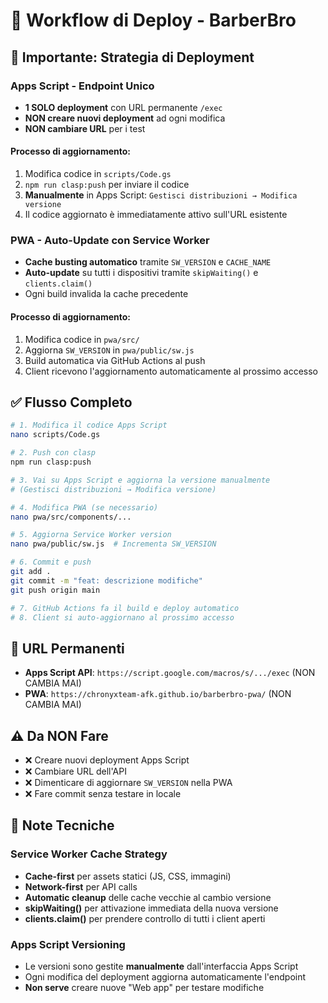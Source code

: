 # 🚀 Workflow di Deploy - BarberBro

## 📌 Importante: Strategia di Deployment

### Apps Script - Endpoint Unico
- **1 SOLO deployment** con URL permanente `/exec`
- **NON creare nuovi deployment** ad ogni modifica
- **NON cambiare URL** per i test

#### Processo di aggiornamento:
1. Modifica codice in `scripts/Code.gs`
2. `npm run clasp:push` per inviare il codice
3. **Manualmente** in Apps Script: `Gestisci distribuzioni → Modifica versione`
4. Il codice aggiornato è immediatamente attivo sull'URL esistente

### PWA - Auto-Update con Service Worker
- **Cache busting automatico** tramite `SW_VERSION` e `CACHE_NAME`
- **Auto-update** su tutti i dispositivi tramite `skipWaiting()` e `clients.claim()`
- Ogni build invalida la cache precedente

#### Processo di aggiornamento:
1. Modifica codice in `pwa/src/`
2. Aggiorna `SW_VERSION` in `pwa/public/sw.js`
3. Build automatica via GitHub Actions al push
4. Client ricevono l'aggiornamento automaticamente al prossimo accesso

## ✅ Flusso Completo

```bash
# 1. Modifica il codice Apps Script
nano scripts/Code.gs

# 2. Push con clasp
npm run clasp:push

# 3. Vai su Apps Script e aggiorna la versione manualmente
# (Gestisci distribuzioni → Modifica versione)

# 4. Modifica PWA (se necessario)
nano pwa/src/components/...

# 5. Aggiorna Service Worker version
nano pwa/public/sw.js  # Incrementa SW_VERSION

# 6. Commit e push
git add .
git commit -m "feat: descrizione modifiche"
git push origin main

# 7. GitHub Actions fa il build e deploy automatico
# 8. Client si auto-aggiornano al prossimo accesso
```

## 🔗 URL Permanenti

- **Apps Script API**: `https://script.google.com/macros/s/.../exec` (NON CAMBIA MAI)
- **PWA**: `https://chronyxteam-afk.github.io/barberbro-pwa/` (NON CAMBIA MAI)

## ⚠️ Da NON Fare

- ❌ Creare nuovi deployment Apps Script
- ❌ Cambiare URL dell'API
- ❌ Dimenticare di aggiornare `SW_VERSION` nella PWA
- ❌ Fare commit senza testare in locale

## 📝 Note Tecniche

### Service Worker Cache Strategy
- **Cache-first** per assets statici (JS, CSS, immagini)
- **Network-first** per API calls
- **Automatic cleanup** delle cache vecchie al cambio versione
- **skipWaiting()** per attivazione immediata della nuova versione
- **clients.claim()** per prendere controllo di tutti i client aperti

### Apps Script Versioning
- Le versioni sono gestite **manualmente** dall'interfaccia Apps Script
- Ogni modifica del deployment aggiorna automaticamente l'endpoint
- **Non serve** creare nuove "Web app" per testare modifiche


